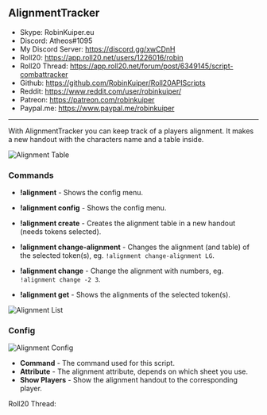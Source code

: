 ## AlignmentTracker

* Skype: RobinKuiper.eu
* Discord: Atheos#1095
* My Discord Server: https://discord.gg/xwCDnH
* Roll20: https://app.roll20.net/users/1226016/robin
* Roll20 Thread: https://app.roll20.net/forum/post/6349145/script-combattracker
* Github: https://github.com/RobinKuiper/Roll20APIScripts
* Reddit: https://www.reddit.com/user/robinkuiper/
* Patreon: https://patreon.com/robinkuiper
* Paypal.me: https://www.paypal.me/robinkuiper

---

With AlignmentTracker you can keep track of a players alignment. It makes a new handout with the characters name and a table inside.

![Alignment Table](https://i.imgur.com/XvffypE.png "Alignment Table")

### Commands

* **!alignment** - Shows the config menu.
* **!alignment config** - Shows the config menu.

* **!alignment create** - Creates the alignment table in a new handout (needs tokens selected).
* **!alignment change-alignment** - Changes the alignment (and table) of the selected token(s), eg. `!alignment change-alignment LG`.
* **!alignment change** - Change the alignment with numbers, eg. `!alignment change -2 3`.
* **!alignment get** - Shows the alignments of the selected token(s).

![Alignment List](https://i.imgur.com/j4Hsq9R.png "Alignment List")

### Config

![Alignment Config](https://i.imgur.com/xtaROrg.png "Alignment Config")

* **Command** - The command used for this script.
* **Attribute** - The alignment attribute, depends on which sheet you use.
* **Show Players** - Show the alignment handout to the corresponding player.

Roll20 Thread: 